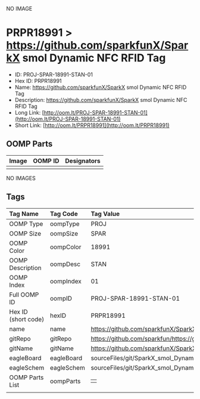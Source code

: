 


  
NO IMAGE  
# PRPR18991 > https://github.com/sparkfunX/SparkX smol Dynamic NFC RFID Tag

- ID: PROJ-SPAR-18991-STAN-01
- Hex ID: PRPR18991
- Name: https://github.com/sparkfunX/SparkX smol Dynamic NFC RFID Tag
- Description: https://github.com/sparkfunX/SparkX smol Dynamic NFC RFID Tag
- Long Link: [http://oom.lt/PROJ-SPAR-18991-STAN-01](http://oom.lt/PROJ-SPAR-18991-STAN-01)
- Short Link: [http://oom.lt/PRPR18991](http://oom.lt/PRPR18991)

## OOMP Parts
  

|Image|OOMP ID|Designators|
| :--- | :--- | :--- |
||||
  
NO IMAGES  
## Tags
  

|Tag Name|Tag Code|Tag Value|
| :--- | :--- | :--- |
|OOMP Type|oompType|PROJ|
|OOMP Size|oompSize|SPAR|
|OOMP Color|oompColor|18991|
|OOMP Description|oompDesc|STAN|
|OOMP Index|oompIndex|01|
|Full OOMP ID|oompID|PROJ-SPAR-18991-STAN-01|
|Hex ID (short code)|hexID|PRPR18991|
|name|name|https://github.com/sparkfunX/SparkX smol Dynamic NFC RFID Tag|
|gitRepo|gitRepo|https://github.com/sparkfun/https://github.com/sparkfunX/SparkX_smol_Dynamic_NFC_RFID_Tag|
|gitName|gitName|https://github.com/sparkfunX/SparkX_smol_Dynamic_NFC_RFID_Tag|
|eagleBoard|eagleBoard|sourceFiles/git/SparkX_smol_Dynamic_NFC_RFID_Tag/Hardware/SparkX_smol_Dynamic_NFC_RFID_Tag.brd|
|eagleSchem|eagleSchem|sourceFiles/git/SparkX_smol_Dynamic_NFC_RFID_Tag/Hardware/SparkX_smol_Dynamic_NFC_RFID_Tag.sch|
|OOMP Parts List|oompParts|<table><tr><td></td></tr></table>|
||||
